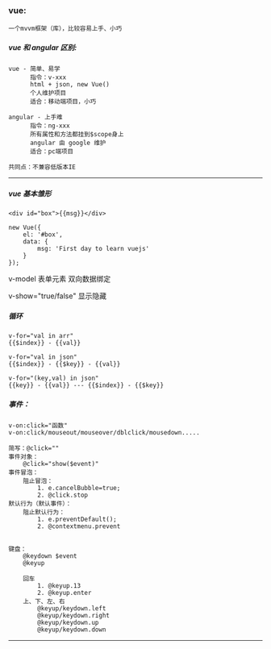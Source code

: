 ### vue:
    一个mvvm框架（库），比较容易上手、小巧
    
##### vue 和 angular 区别:
    vue - 简单、易学
          指令：v-xxx
          html + json, new Vue()
          个人维护项目
          适合：移动端项目，小巧
          
    angular - 上手难
          指令：ng-xxx
          所有属性和方法都挂到$scope身上
          angular 由 google 维护
          适合：pc端项目
          
    共同点：不兼容低版本IE
    
---

##### vue 基本雏形
    <div id="box">{{msg}}</div>
    
    new Vue({
        el: '#box',
        data: {
            msg: 'First day to learn vuejs'
        }
    });   
    

v-model 表单元素 双向数据绑定

v-show="true/false" 显示隐藏

##### 循环
    v-for="val in arr"
    {{$index}} - {{val}}
    
    v-for="val in json"
    {{$index}} - {{$key}} - {{val}}
    
    v-for="(key,val) in json"
    {{key}} - {{val}} --- {{$index}} - {{$key}}
    
##### 事件：
    v-on:click="函数"
    v-on:click/mouseout/mouseover/dblclick/mousedown.....
    
    简写：@click=""
    事件对象：
        @click="show($event)"
    事件冒泡：
        阻止冒泡：
            1. e.cancelBubble=true;
            2. @click.stop
    默认行为（默认事件）：
        阻止默认行为：
            1. e.preventDefault();
            2. @contextmenu.prevent
            
            
    键盘：
        @keydown $event
        @keyup
        
        回车
            1. @keyup.13
            2. @keyup.enter
        上、下、左、右
            @keyup/keydown.left
            @keyup/keydown.right
            @keyup/keydown.up
            @keyup/keydown.down
            
            
---